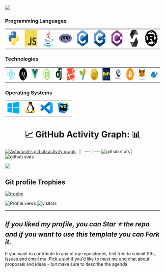 <p>
  <a href="https://github.com/ninja-1337"><img src="https://readme-typing-svg.herokuapp.com/?lines=Hi+there+👋,+I+am+Ara+Grygorian;+Welcome+to+My+GitHub+Profile!;Python%20Developer;Langchain%20Developer;ChatGPT%20Developer;Javascript+Developer;10%2B%20years%20of%20coding%20experience;Always%20learning%20new%20skills&font=Roboto&center=true&width=850&height=120&color=58a6ff&vCenter=true&size=45%22"></a>
</p>




<h3 align="left">Programming Languages</h3>
<table>
  <tr>
    <td><img src="https://github.com/devicons/devicon/blob/master/icons/python/python-original.svg" alt="python" width="55" height="55"/></td>
    <td><img src="https://github.com/devicons/devicon/blob/master/icons/javascript/javascript-original.svg" alt="javascript" width="55" height="55"/></td>
    <td><img src="https://github.com/devicons/devicon/blob/master/icons/java/java-original.svg" alt="java" width="55" height="55"/></td>
    <td><img src="https://github.com/devicons/devicon/blob/master/icons/php/php-original.svg" alt="php" width="55" height="55"/></td>
    <td><img src="https://github.com/devicons/devicon/blob/master/icons/c/c-original.svg" alt="c" width="55" height="55"/></td>
    <td><img src="https://github.com/devicons/devicon/blob/master/icons/cplusplus/cplusplus-original.svg" alt="c++" width="55" height="55"/></td>
    <td><img src="https://github.com/devicons/devicon/blob/master/icons/csharp/csharp-original.svg" alt="c#" width="55" height="55"/></td>
    <td><img src="https://github.com/devicons/devicon/blob/master/icons/solidity/solidity-original.svg" alt="solidity" width="55" height="55"/></td>
    <td><img src="https://github.com/devicons/devicon/blob/master/icons/rust/rust-plain.svg" alt="rust" width="55" height="55"/></td>
  </tr>  
</table>
  
<h3 align="left">Technologies</h3>
<table>
  <tr>
    <td><img src="https://github.com/devicons/devicon/blob/master/icons/react/react-original.svg" alt="react" width="40" height="40"/></td>
    <td><img src="https://github.com/devicons/devicon/blob/master/icons/nextjs/nextjs-original.svg" alt="nextjs" width="40" height="40"/></td>
    <td><img src="https://github.com/devicons/devicon/blob/master/icons/vuejs/vuejs-original.svg" alt="vuejs" width="40" height="40"/></td>
    <td><img src="https://github.com/devicons/devicon/blob/master/icons/nodejs/nodejs-original.svg" alt="nodejs" width="40" height="40"/></td>
    <td><img src="https://github.com/devicons/devicon/blob/master/icons/django/django-plain.svg" alt="django" width="40" height="40"/></td>
    <td><img src="https://github.com/devicons/devicon/blob/master/icons/laravel/laravel-plain.svg" alt="laravel" width="40" height="40"/></td>
    <td><img src="https://github.com/devicons/devicon/blob/master/icons/yii/yii-original.svg" alt="yii" width="40" height="40"/></td>
    <td><img src="https://github.com/sunmoon11100/profile/blob/main/icons/icon_nft.png" alt="nft" width="40" height="40"/></td>
    <td><img src="https://github.com/sunmoon11100/profile/blob/main/icons/icon_defi.png" alt="defi" width="40" height="40"/></td>
    <td><img src="https://github.com/sunmoon11100/profile/blob/main/icons/icon_truffle.png" alt="truffle" width="40" height="40"/></td>
    <td><img src="https://github.com/sunmoon11100/profile/blob/main/icons/icon_bitcoin.png" alt="bitcoin" width="40" height="40"/></td>
    <td><img src="https://github.com/sunmoon11100/profile/blob/main/icons/icon_metamask.png" alt="metamask" width="40" height="40"/></td>
    <td><img src="https://github.com/devicons/devicon/blob/master/icons/docker/docker-original.svg" alt="docker" width="40" height="40"/></td>
  </tr>  
</table>

<h3 align="left">Operating Systems</h3>
<table>
  <tr>
  <td><img src="https://github.com/devicons/devicon/blob/master/icons/windows8/windows8-original.svg" alt="windows" width="40" height="40"/></td>
  <td><img src="https://github.com/devicons/devicon/blob/master/icons/linux/linux-original.svg" alt="inux" width="40" height="40"/></td>
  <td><img src="https://github.com/devicons/devicon/blob/master/icons/vscode/vscode-original.svg" alt="vscode" width="40" height="40"/></td>
  <td><img src="https://github.com/devicons/devicon/blob/master/icons/webstorm/webstorm-original.svg" alt="webstorm" width="40" height="40"/></td>
  </tr>  
</table>

<!--   GitHub stats graph -->
<h1 align="center">📈 GitHub Activity Graph: 📊</h1>

[![Ashutosh's github activity graph](https://github-readme-activity-graph.vercel.app/graph?username=aragrygorian)](https://github.com/ashutosh00710/github-readme-activity-graph)
 &nbsp; | &nbsp;
--- | --- 
![github stats](https://github-readme-stats.vercel.app/api?username=aragrygorian&show_icons=true&theme=github_dark&include_all_commits=true) | ![github stats](https://github-readme-stats.vercel.app/api/top-langs/?username=aragrygorian&theme=github_dark&layout=compact)

<p>
  <img src="https://github-readme-streak-stats.herokuapp.com?user=aragrygorian&theme=dark&date_format=j%2Fn%5B%2FY%5D" />
</p>


## Git profile Trophies
<p> 
  <a href="https://github.com/ryo-ma/github-profile-trophy"><img src="https://github-profile-trophy.vercel.app/?username=aragrygorian&layout=compact&theme=algolia" alt="trophy" width="700px"/></a> 
</p>

<p>
  <img src="https://gpvc.arturio.dev/ninja-1337" alt="Profile views"/>
  <img src="https://visitor-badge.laobi.icu/badge?page_id=ninja-1337.ninja-1337" alt="visitors"/>
</p>

---
  *If you liked my profile, you can Star ⭐ the repo and if you want to use this template you can Fork it.*
---


If you want to contribute to any of my repositories, feel free to submit PRs, issues and email me. Pick a slot if you'd like to meet me and chat about proposals and ideas - but make sure to describe the agenda
  
